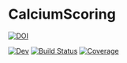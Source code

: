 # CalciumScoring

[![DOI](https://zenodo.org/badge/396541511.svg)](https://zenodo.org/badge/latestdoi/396541511)

[![Dev](https://img.shields.io/badge/docs-dev-blue.svg)](https://Dale-Black.github.io/CalciumScoring.jl/dev)
[![Build Status](https://github.com/Dale-Black/CalciumScoring.jl/workflows/CI/badge.svg)](https://github.com/Dale-Black/CalciumScoring.jl/actions)
[![Coverage](https://codecov.io/gh/Dale-Black/CalciumScoring.jl/branch/master/graph/badge.svg)](https://codecov.io/gh/Dale-Black/CalciumScoring.jl)

